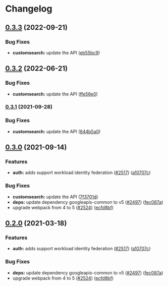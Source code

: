 # Changelog

## [0.3.3](https://github.com/googleapis/google-api-nodejs-client/compare/customsearch-v0.3.2...customsearch-v0.3.3) (2022-09-21)


### Bug Fixes

* **customsearch:** update the API ([eb55bc9](https://github.com/googleapis/google-api-nodejs-client/commit/eb55bc9af39c34221f6a79859609650f867b4d56))

## [0.3.2](https://github.com/googleapis/google-api-nodejs-client/compare/customsearch-v0.3.1...customsearch-v0.3.2) (2022-06-21)


### Bug Fixes

* **customsearch:** update the API ([ffe56e0](https://github.com/googleapis/google-api-nodejs-client/commit/ffe56e082ccf8cba367d696f03b372d8548479ab))

### [0.3.1](https://www.github.com/googleapis/google-api-nodejs-client/compare/customsearch-v0.3.0...customsearch-v0.3.1) (2021-09-28)


### Bug Fixes

* **customsearch:** update the API ([844b5a0](https://www.github.com/googleapis/google-api-nodejs-client/commit/844b5a0933a55250436c66832e4686d37f8eb518))

## [0.3.0](https://www.github.com/googleapis/google-api-nodejs-client/compare/customsearch-v0.2.0...customsearch-v0.3.0) (2021-09-14)


### Features

* **auth:** adds support workload identity federation ([#2517](https://www.github.com/googleapis/google-api-nodejs-client/issues/2517)) ([a10707c](https://www.github.com/googleapis/google-api-nodejs-client/commit/a10707c477759e7c9ef6360a2fe800856fb600c1))


### Bug Fixes

* **customsearch:** update the API ([7f3701d](https://www.github.com/googleapis/google-api-nodejs-client/commit/7f3701db26c9a14fbaf0fb6dcee11f513c32528f))
* **deps:** update dependency googleapis-common to v5 ([#2497](https://www.github.com/googleapis/google-api-nodejs-client/issues/2497)) ([fec087a](https://www.github.com/googleapis/google-api-nodejs-client/commit/fec087abcf3d994dd41c3ffa0a0c12b1f9f09dae))
* upgrade webpack from 4 to 5  ([#2524](https://www.github.com/googleapis/google-api-nodejs-client/issues/2524)) ([ecfd8bf](https://www.github.com/googleapis/google-api-nodejs-client/commit/ecfd8bfcd06e1beabff7ec9a8c4000222379eb8d))

## [0.2.0](https://www.github.com/googleapis/google-api-nodejs-client/compare/customsearch-v0.1.0...customsearch-v0.2.0) (2021-03-18)


### Features

* **auth:** adds support workload identity federation ([#2517](https://www.github.com/googleapis/google-api-nodejs-client/issues/2517)) ([a10707c](https://www.github.com/googleapis/google-api-nodejs-client/commit/a10707c477759e7c9ef6360a2fe800856fb600c1))


### Bug Fixes

* **deps:** update dependency googleapis-common to v5 ([#2497](https://www.github.com/googleapis/google-api-nodejs-client/issues/2497)) ([fec087a](https://www.github.com/googleapis/google-api-nodejs-client/commit/fec087abcf3d994dd41c3ffa0a0c12b1f9f09dae))
* upgrade webpack from 4 to 5  ([#2524](https://www.github.com/googleapis/google-api-nodejs-client/issues/2524)) ([ecfd8bf](https://www.github.com/googleapis/google-api-nodejs-client/commit/ecfd8bfcd06e1beabff7ec9a8c4000222379eb8d))

